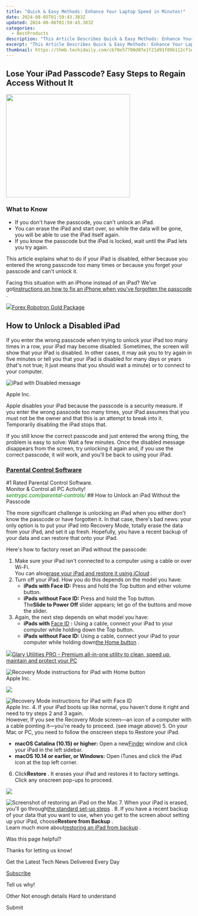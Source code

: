 ```yaml
---
title: "Quick & Easy Methods: Enhance Your Laptop Speed in Minutes!"
date: 2024-08-05T01:59:43.383Z
updated: 2024-08-06T01:59:43.383Z
categories:
  - BestProducts
description: "This Article Describes Quick & Easy Methods: Enhance Your Laptop Speed in Minutes!"
excerpt: "This Article Describes Quick & Easy Methods: Enhance Your Laptop Speed in Minutes!"
thumbnail: https://thmb.techidaily.com/cb70e57700d07e1f21d91f89b112cf1e7299f5606065c397aa28c9965f8c1a6d.jpg
---
```


## Lose Your iPad Passcode? Easy Steps to Regain Access Without It
<!-- affiliate ads begin -->
<a href="https://aligracehair.sjv.io/c/5597632/2087264/19272" target="_top" id="2087264"><img src="//a.impactradius-go.com/display-ad/19272-2087264" border="0" alt="" width="336" height="280"/></a><img height="0" width="0" src="https://imp.pxf.io/i/5597632/2087264/19272" style="position:absolute;visibility:hidden;" border="0" />
<!-- affiliate ads end -->
### What to Know

* If you don't have the passcode, you can't unlock an iPad.
* You can erase the iPad and start over, so while the data will be gone, you will be able to use the iPad itself again.
* If you know the passcode but the iPad is locked, wait until the iPad lets you try again.

 This article explains what to do if your iPad is disabled, either because you entered the wrong passcode too many times or because you forget your passcode and can't unlock it.

 Facing this situation with an iPhone instead of an iPad? We've got[instructions on how to fix an iPhone when you've forgotten the passcode](https://www.lifewire.com/fix-forget-your-iphone-passcode-2000279) .

<!-- affiliate ads begin -->
<a href="https://secure.2checkout.com/order/checkout.php?PRODS=4727541&QTY=1&AFFILIATE=108875&CART=1"><img src="https://secure.avangate.com/images/merchant/5f4f7141b65a730b4efb0e0d51f63e94/products/copy_copy_forexrobotronbox.gif" border="0">Forex Robotron Gold Package</a>
<!-- affiliate ads end -->
## How to Unlock a Disabled iPad

 If you enter the wrong passcode when trying to unlock your iPad too many times in a row, your iPad may become disabled. Sometimes, the screen will show that your iPad is disabled. In other cases, it may ask you to try again in five minutes or tell you that your iPad is disabled for many days or years (that's not true; it just means that you should wait a minute) or to connect to your computer.

![iPad with Disabled message](https://www.lifewire.com/thmb/_fQ8cMGeZYhQXoL7cQ2oT5VzNqM=/1500x0/filters:no_upscale():max_bytes(150000):strip_icc():format(webp)/ios13-ipad-pro-forgot-passcode-26286b5c85ae44e1ac6f124c31a2e6ed.jpg)

Apple Inc.

 Apple disables your iPad because the passcode is a security measure. If you enter the wrong passcode too many times, your iPad assumes that you must not be the owner and that this is an attempt to break into it. Temporarily disabling the iPad stops that.

 If you still know the correct passcode and just entered the wrong thing, the problem is easy to solve: Wait a few minutes. Once the disabled message disappears from the screen, try unlocking it again and, if you use the correct passcode, it will work, and you'll be back to using your iPad.

<!-- affiliate ads begin -->
<h3 id="200610"><a href="https://sentrypc.7eer.net/c/5597632/200610/3022">Parental Control Software</a></h3>
<span class="text-ad-content">
	#1 Rated Parental Control Software.<br/>
	Monitor & Control all PC Activity!<br/>
		<cite style="color:green">sentrypc.com/parental-controls/</cite>
	</span><img height="0" width="0" src="https://sentrypc.7eer.net/i/5597632/200610/3022" style="position:absolute;visibility:hidden;" border="0" />
<!-- affiliate ads end -->
## How to Unlock an iPad Without the Passcode

 The more significant challenge is unlocking an iPad when you either don't know the passcode or have forgotten it. In that case, there's bad news: your only option is to put your iPad into Recovery Mode, totally erase the data from your iPad, and set it up fresh. Hopefully, you have a recent backup of your data and can restore that onto your iPad.

 Here's how to factory reset an iPad without the passcode:

1. Make sure your iPad isn't connected to a computer using a cable or over Wi-Fi.  
 You can also[erase your iPad and restore it using iCloud](https://www.lifewire.com/erase-your-ipad-remotely-4103755) .
2. Turn off your iPad. How you do this depends on the model you have:  
   * **iPads with Face ID:** Press and hold the Top button and either volume button.  
   * **iPads without Face ID:** Press and hold the Top button.  
 The**Slide to Power Off** slider appears; let go of the buttons and move the slider.
3. Again, the next step depends on what model you have:  
   * **iPads with** [Face ID](https://www.lifewire.com/face-id-4151714) **:** Using a cable, connect your iPad to your computer while holding down the Top button.  
   * **iPads without Face ID:** Using a cable, connect your iPad to your computer while holding down[the Home button](https://www.lifewire.com/what-is-ipad-home-button-1994353) .  
<!-- affiliate ads begin -->
<a href="https://order.glarysoft.com/order/checkout.php?PRODS=4535075&QTY=1&AFFILIATE=108875&CART=1"><img src="https://secure.avangate.com/images/merchant/6734fa703f6633ab896eecbdfad8953a/products/GU-500_672.png" border="0">Glary Utilities PRO -  Premium all-in-one utility to clean, speed up, maintain and protect your PC</a>
<!-- affiliate ads end -->
![Recovery Mode instructions for iPad with Home button](https://www.lifewire.com/thmb/kkCNjlj7plm6A1Oum6X4yKCVfA4=/1500x0/filters:no_upscale():max_bytes(150000):strip_icc():format(webp)/ipad-air-remove-passcode-tech-spec-c9787c46be05447a833dd8985ca9e61b.jpg)  
Apple Inc.  
<!-- affiliate ads begin -->
<a href="https://shop.mondly.com/affiliate.php?ACCOUNT=ATISTUDI&AFFILIATE=108875&PATH=https%3A%2F%2Fwww.mondly.com%3FAFFILIATE%3D108875%26RESOURCE%3D%2BEducational%2B300x600%2B"><img src="https://secure.avangate.com/images/merchant/69c418c33ec2e1a4267fa9bb77fa1428/educational-300x600.gif" border="0"></a>
<!-- affiliate ads end -->
![Recovery Mode instructions for iPad with Face ID](https://www.lifewire.com/thmb/0B_QK4WRnUMLScIjuHI41vXL0tw=/1500x0/filters:no_upscale():max_bytes(150000):strip_icc():format(webp)/ipad-pro-remove-passcode-tech-spec-214a7de472a04776af7768ff644b54ea.jpg)  
 Apple Inc.
4. If your iPad boots up like normal, you haven't done it right and need to try steps 2 and 3 again.  
 However, If you see the Recovery Mode screen—an icon of a computer with a cable pointing it—you're ready to proceed. (see image above)
5. On your Mac or PC, you need to follow the onscreen steps to Restore your iPad.  
   * **macOS Catalina (10.15) or higher:** Open a new[Finder](https://www.lifewire.com/use-mac-finder-2260739) window and click your iPad in the left sidebar.  
   * **macOS 10.14 or earlier, or Windows:** Open iTunes and click the iPad icon at the top left corner.
6. Click**Restore** . It erases your iPad and restores it to factory settings. Click any onscreen pop-ups to proceed.  
<!-- affiliate ads begin -->
<a href="https://store.revouninstaller.com/order/checkout.php?PRODS=28010250&QTY=1&AFFILIATE=108875&CART=1"><img src="https://secure.avangate.com/images/merchant/4282ec8de8c9be897e7aff4aa231b1a4/336__280a.jpg" border="0"></a>
<!-- affiliate ads end -->
![Screenshot of restoring an iPad on the Mac](https://www.lifewire.com/thmb/vZCXlGcgvGf0U_bODQVOIefd5m0=/1500x0/filters:no_upscale():max_bytes(150000):strip_icc():format(webp)/restore-ipad-mac-94d38ab385794f849b96ad7ec24b8885.jpg)
7. When your iPad is erased, you'll go through[the standard set-up steps](https://www.lifewire.com/how-to-set-up-an-ipad-for-first-time-use-4103760) .
8. If you have a recent backup of your data that you want to use, when you get to the screen about setting up your iPad, choose**Restore from Backup** .  
 Learn much more about[restoring an iPad from backup](https://www.lifewire.com/ipad-icloud-how-to-backup-restore-1994517) .

Was this page helpful?

Thanks for letting us know!

 Get the Latest Tech News Delivered Every Day

[Subscribe](https://www.lifewire.com/#)

Tell us why!

 Other  Not enough details  Hard to understand

 Submit

<ins class="adsbygoogle"
     style="display:block"
     data-ad-format="autorelaxed"
     data-ad-client="ca-pub-7571918770474297"
     data-ad-slot="1223367746"></ins>



<ins class="adsbygoogle"
     style="display:block"
     data-ad-client="ca-pub-7571918770474297"
     data-ad-slot="8358498916"
     data-ad-format="auto"
     data-full-width-responsive="true"></ins>
